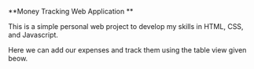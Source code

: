 **Money Tracking Web Application **

This is a simple personal web project to develop my skills in HTML, CSS, and Javascript.

Here we can add our expenses and track them using the table view given beow.
